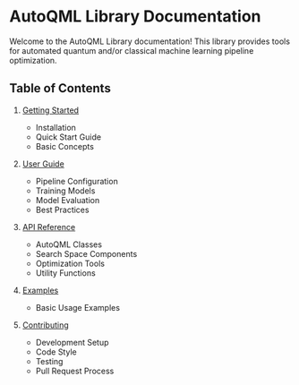 # AutoQML Library Documentation

Welcome to the AutoQML Library documentation! This library provides tools for automated quantum and/or classical machine learning pipeline optimization.

## Table of Contents

1. [Getting Started](./getting_started.md)

   - Installation
   - Quick Start Guide
   - Basic Concepts

2. [User Guide](./user_guide.md)

   - Pipeline Configuration
   - Training Models
   - Model Evaluation
   - Best Practices

3. [API Reference](./api_reference.md)

   - AutoQML Classes
   - Search Space Components
   - Optimization Tools
   - Utility Functions

4. [Examples](./examples.md)

   - Basic Usage Examples

5. [Contributing](./contributing.md)
   - Development Setup
   - Code Style
   - Testing
   - Pull Request Process
